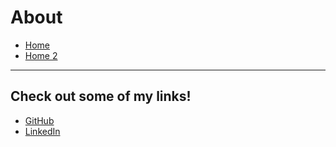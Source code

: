# About

- [Home](https://m3t4m1k3.github.io/m3t4m1k3/)
- [Home 2](../README.md)

---

## Check out some of my links!
- [GitHub](https://github.com/m3t4m1k3/)
- [LinkedIn](https://www.linkedin.com/in/m3t4m1k3/)
